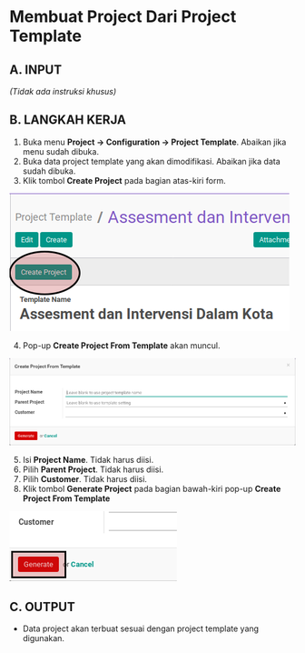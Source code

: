 # Membuat Project Dari Project Template

## A. INPUT

*(Tidak ada instruksi khusus)*

## B. LANGKAH KERJA

1. Buka menu **Project -> Configuration -> Project Template**. Abaikan jika menu sudah dibuka.
2. Buka data project template yang akan dimodifikasi. Abaikan jika data sudah dibuka.
3. Klik tombol **Create Project** pada bagian atas-kiri form.

![](../../img/project-template/tombol-create-project.png)

4. Pop-up **Create Project From Template** akan muncul.

![](../../img/project-template/pop-up-create-project-from-template.png)

5. Isi **Project Name**. Tidak harus diisi.
6. Pilih **Parent Project**. Tidak harus diisi.
7. Pilih **Customer**. Tidak harus diisi.
8. Klik tombol **Generate Project** pada bagian bawah-kiri pop-up **Create Project From Template**

![](../../img/project-template/tombol-generate-pop-up-create-project-from-template.png)

## C. OUTPUT

* Data project akan terbuat sesuai dengan project template yang digunakan.
